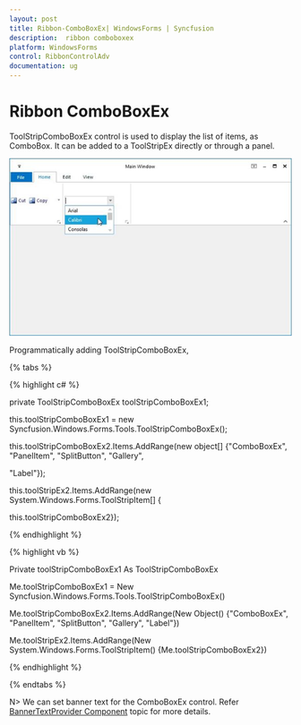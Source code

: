 ```yaml
---
layout: post
title: Ribbon-ComboBoxEx| WindowsForms | Syncfusion
description:  ribbon comboboxex
platform: WindowsForms
control: RibbonControlAdv 
documentation: ug
---
```


# Ribbon ComboBoxEx

ToolStripComboBoxEx control is used to display the list of items, as ComboBox. It can be added to a ToolStripEx directly or through a panel. 

![](Ribbon-ComboBoxEx_images/Ribbon-ComboBoxEx_img1.jpeg)


Programmatically adding ToolStripComboBoxEx,

{% tabs %}

{% highlight c# %}

private ToolStripComboBoxEx toolStripComboBoxEx1;

this.toolStripComboBoxEx1 = new Syncfusion.Windows.Forms.Tools.ToolStripComboBoxEx();

this.toolStripComboBoxEx2.Items.AddRange(new object[] {"ComboBoxEx", "PanelItem", "SplitButton", "Gallery", 

"Label"});

this.toolStripEx2.Items.AddRange(new System.Windows.Forms.ToolStripItem[] {

this.toolStripComboBoxEx2});

{% endhighlight %}

{% highlight vb %}

Private toolStripComboBoxEx1 As ToolStripComboBoxEx 

Me.toolStripComboBoxEx1 = New Syncfusion.Windows.Forms.Tools.ToolStripComboBoxEx() 

Me.toolStripComboBoxEx2.Items.AddRange(New Object() {"ComboBoxEx", "PanelItem", "SplitButton", "Gallery", "Label"}) 

Me.toolStripEx2.Items.AddRange(New System.Windows.Forms.ToolStripItem() {Me.toolStripComboBoxEx2})

{% endhighlight %}

{% endtabs %}

 N> We can set banner text for the ComboBoxEx control. Refer [BannerTextProvider Component](http://docs.syncfusion.com/windowsforms/bannertextprovider/overview#overview)  topic for more details.

